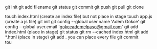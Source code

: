 git init
git add filename
git status
git commit
git push
git pull
git clone

touch index.html  (create an index file) but not place in stage
touch app.js    (create a js file)
git init
git config --global user.name 'Adem Gokce'
git config --global user.email 'gokceademelpaso@gmail.com'
git add index.html   (place in stage)
git status
git rm --cached index.html 
git add *.html   (place in stage)
git add .  you can place every file 
git commit  
tou